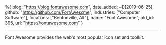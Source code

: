 %{
  blog: "https://blog.fontawesome.com",
  date_added: ~D[2019-06-25],
  github: "https://github.com/FortAwesome",
  industries: ["Computer Software"],
  locations: ["Bentonville, AR"],
  name: "Font Awesome",
  old_id: 395,
  url: "https://fontawesome.com"
}

---

Font Awesome provides the web's most popular icon set and toolkit. 

